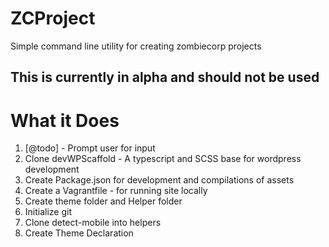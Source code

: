 # ZCProject

Simple command line utility for creating zombiecorp projects

## This is currently in alpha and should not be used


# What it Does

1. [@todo] - Prompt user for input
2. Clone devWPScaffold - A typescript and SCSS base for wordpress development
3. Create Package.json for development and compilations of assets
4. Create a Vagrantfile - for running site locally
5. Create theme folder and Helper folder
6. Initialize git
7. Clone detect-mobile into helpers 
8. Create Theme Declaration
